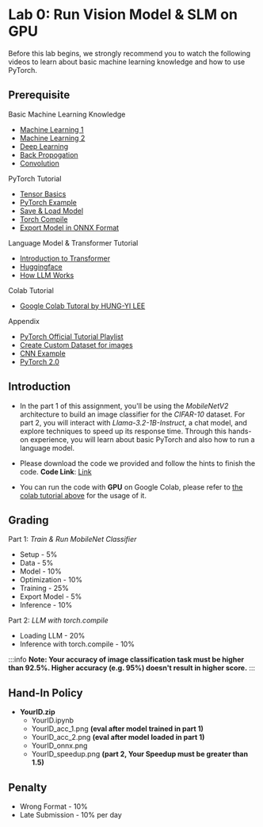 # Lab 0: Run Vision Model & SLM on GPU
Before this lab begins, we strongly recommend you to watch the following videos to learn about basic machine learning knowledge and how to use PyTorch.

## **Prerequisite**

Basic Machine Learning Knowledge

- [Machine Learning 1](https://www.youtube.com/watch?v=Ye018rCVvOo)
- [Machine Learning 2](https://www.youtube.com/watch?v=bHcJCp2Fyxs)
- [Deep Learning](https://www.youtube.com/watch?v=Dr-WRlEFefw)
- [Back Propogation](https://www.youtube.com/watch?v=ibJpTrp5mcE)
- [Convolution](https://www.youtube.com/watch?v=OP5HcXJg2Aw&list=PLJV_el3uVTsMhtt7_Y6sgTHGHp1Vb2P2J&index=9)

PyTorch Tutorial


- [Tensor Basics](https://www.youtube.com/watch?v=exaWOE8jvy8&list=PLqnslRFeH2UrcDBWF5mfPGpqQDSta6VK4&index=2)
- [PyTorch Example](https://www.youtube.com/watch?v=Jy4wM2X21u0&list=PLhhyoLH6IjfxeoooqP9rhU3HJIAVAJ3Vz&index=3)
- [Save & Load Model](https://www.youtube.com/watch?v=g6kQl_EFn84&list=PLhhyoLH6IjfxeoooqP9rhU3HJIAVAJ3Vz&index=7)
- [Torch Compile](https://pytorch.org/tutorials/intermediate/torch_compile_tutorial.html)
- [Export Model in ONNX Format](https://pytorch.org/docs/stable/onnx_torchscript.html)

<span id="Language Model Tutorial"></span>
Language Model & Transformer Tutorial

- [Introduction to Transformer](https://profuse-mule-ca0.notion.site/Transformer-Learning-Materials-3307acd25e7b4328bdf05d86afac27c7)
- [Huggingface](https://huggingface.co/learn/nlp-course/chapter1/1)
- [How LLM Works](https://www.youtube.com/watch?v=wjZofJX0v4M)

<span id="colab-tutorial"></span>
Colab Tutorial

- [Google Colab Tutoral by HUNG-YI LEE](https://speech.ee.ntu.edu.tw/~hylee/ml/ml2022-course-data/Colab%20Tutorial%202022.pdf)

Appendix

- [PyTorch Official Tutorial Playlist](https://www.youtube.com/watch?v=EMXfZB8FVUA&list=PLqnslRFeH2UrcDBWF5mfPGpqQDSta6VK4)
- [Create Custom Dataset for images](https://www.youtube.com/watch?v=ZoZHd0Zm3RY&list=PLhhyoLH6IjfxeoooqP9rhU3HJIAVAJ3Vz&index=9)
- [CNN Example](https://www.youtube.com/watch?v=wnK3uWv_WkU&list=PLhhyoLH6IjfxeoooqP9rhU3HJIAVAJ3Vz&index=4)
- [PyTorch 2.0](https://youtu.be/GYQTJnD-yjQ?si=Oeg6xPsjpXqpkl7V)


## **Introduction**



- In the part 1 of this assignment, you'll be using the *MobileNetV2* architecture to build an image classifier for the *CIFAR-10* dataset. For part 2, you will interact with *Llama-3.2-1B-Instruct*, a chat model, and explore techniques to speed up its response time. Through this hands-on experience, you will learn about basic PyTorch and also how to run a language model.

- Please download the code we provided and follow the hints to finish the code.
**Code Link**: [Link](https://drive.google.com/file/d/1XATUOLU3PXX7lP0Y3R50xe0-4bjUSj-4/view?usp=sharing)

- You can run the code with **GPU** on Google Colab, please refer to [the colab tutorial above](#colab-tutorial) for the usage of it.

## **Grading**

Part 1: *Train & Run MobileNet Classifier*
- Setup - 5%
- Data - 5%
- Model - 10%
- Optimization - 10%
- Training - 25%
- Export Model - 5%
- Inference - 10%


Part 2: *LLM with torch.compile*
- Loading LLM - 20%
- Inference with torch.compile - 10%

:::info
**Note: 
Your accuracy of image classification task must be higher than 92.5%. 
Higher accuracy (e.g. 95%) doesn't result in higher score.**
:::

## **Hand-In Policy**
- **YourID.zip**
    - YourID.ipynb
    - YourID_acc_1.png **(eval after model trained in part 1)**
    - YourID_acc_2.png **(eval after model loaded in part 1)**
    - YourID_onnx.png
    - YourID_speedup.png **(part 2, Your Speedup must be greater than 1.5)**

## **Penalty**

- Wrong Format - 10%
- Late Submission - 10% per day